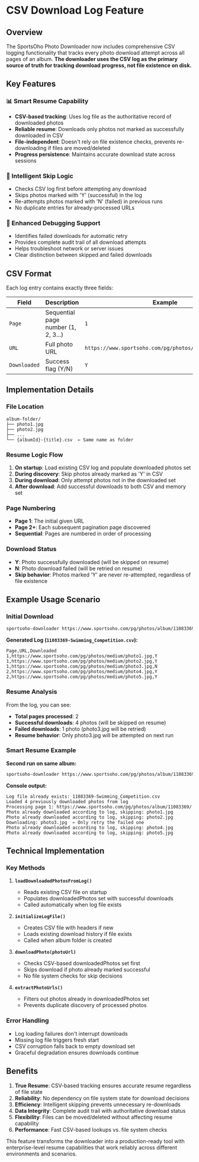# CSV Download Log Feature

## Overview

The SportsOho Photo Downloader now includes comprehensive CSV logging functionality that tracks every photo download attempt across all pages of an album. **The downloader uses the CSV log as the primary source of truth for tracking download progress, not file existence on disk.**

## Key Features

### 📊 Smart Resume Capability

- **CSV-based tracking**: Uses log file as the authoritative record of downloaded photos
- **Reliable resume**: Downloads only photos not marked as successfully downloaded in CSV
- **File-independent**: Doesn't rely on file existence checks, prevents re-downloading if files are moved/deleted
- **Progress persistence**: Maintains accurate download state across sessions

### 🔄 Intelligent Skip Logic

- Checks CSV log first before attempting any download
- Skips photos marked with 'Y' (successful) in the log
- Re-attempts photos marked with 'N' (failed) in previous runs
- No duplicate entries for already-processed URLs

### 🐛 Enhanced Debugging Support

- Identifies failed downloads for automatic retry
- Provides complete audit trail of all download attempts
- Helps troubleshoot network or server issues
- Clear distinction between skipped and failed downloads

## CSV Format

Each log entry contains exactly three fields:

| Field        | Description                         | Example                                                 |
| ------------ | ----------------------------------- | ------------------------------------------------------- |
| `Page`       | Sequential page number (1, 2, 3...) | `1`                                                     |
| `URL`        | Full photo URL                      | `https://www.sportsoho.com/pg/photos/medium/photo1.jpg` |
| `Downloaded` | Success flag (Y/N)                  | `Y`                                                     |

## Implementation Details

### File Location

```
album-folder/
├── photo1.jpg
├── photo2.jpg
├── ...
└── {albumId}-{title}.csv  ← Same name as folder
```

### Resume Logic Flow

1. **On startup**: Load existing CSV log and populate downloaded photos set
2. **During discovery**: Skip photos already marked as 'Y' in CSV
3. **During download**: Only attempt photos not in the downloaded set
4. **After download**: Add successful downloads to both CSV and memory set

### Page Numbering

- **Page 1**: The initial given URL
- **Page 2+**: Each subsequent pagination page discovered
- **Sequential**: Pages are numbered in order of processing

### Download Status

- **Y**: Photo successfully downloaded (will be skipped on resume)
- **N**: Photo download failed (will be retried on resume)
- **Skip behavior**: Photos marked 'Y' are never re-attempted, regardless of file existence

## Example Usage Scenario

### Initial Download

```bash
sportsoho-downloader https://www.sportsoho.com/pg/photos/album/11083369/
```

**Generated Log (`11083369-Swimming_Competition.csv`):**

```csv
Page,URL,Downloaded
1,https://www.sportsoho.com/pg/photos/medium/photo1.jpg,Y
1,https://www.sportsoho.com/pg/photos/medium/photo2.jpg,Y
1,https://www.sportsoho.com/pg/photos/medium/photo3.jpg,N
2,https://www.sportsoho.com/pg/photos/medium/photo4.jpg,Y
2,https://www.sportsoho.com/pg/photos/medium/photo5.jpg,Y
```

### Resume Analysis

From the log, you can see:

- **Total pages processed**: 2
- **Successful downloads**: 4 photos (will be skipped on resume)
- **Failed downloads**: 1 photo (photo3.jpg will be retried)
- **Resume behavior**: Only photo3.jpg will be attempted on next run

### Smart Resume Example

**Second run on same album:**

```bash
sportsoho-downloader https://www.sportsoho.com/pg/photos/album/11083369/
```

**Console output:**

```
Log file already exists: 11083369-Swimming_Competition.csv
Loaded 4 previously downloaded photos from log
Processing page 1: https://www.sportsoho.com/pg/photos/album/11083369/
Photo already downloaded according to log, skipping: photo1.jpg
Photo already downloaded according to log, skipping: photo2.jpg
Downloading: photo3.jpg  ← Only retry the failed one
Photo already downloaded according to log, skipping: photo4.jpg
Photo already downloaded according to log, skipping: photo5.jpg
```

## Technical Implementation

### Key Methods

1. **`loadDownloadedPhotosFromLog()`**
    - Reads existing CSV file on startup
    - Populates downloadedPhotos set with successful downloads
    - Called automatically when log file exists

2. **`initializeLogFile()`**
    - Creates CSV file with headers if new
    - Loads existing download history if file exists
    - Called when album folder is created

3. **`downloadPhoto(photoUrl)`**
    - Checks CSV-based downloadedPhotos set first
    - Skips download if photo already marked successful
    - No file system checks for skip decisions

4. **`extractPhotoUrls()`**
    - Filters out photos already in downloadedPhotos set
    - Prevents duplicate discovery of processed photos

### Error Handling

- Log loading failures don't interrupt downloads
- Missing log file triggers fresh start
- CSV corruption falls back to empty download set
- Graceful degradation ensures downloads continue

## Benefits

1. **True Resume**: CSV-based tracking ensures accurate resume regardless of file state
2. **Reliability**: No dependency on file system state for download decisions
3. **Efficiency**: Intelligent skipping prevents unnecessary re-downloads
4. **Data Integrity**: Complete audit trail with authoritative download status
5. **Flexibility**: Files can be moved/deleted without affecting resume capability
6. **Performance**: Fast CSV-based lookups vs. file system checks

This feature transforms the downloader into a production-ready tool with enterprise-level resume capabilities that work reliably across different environments and scenarios.
